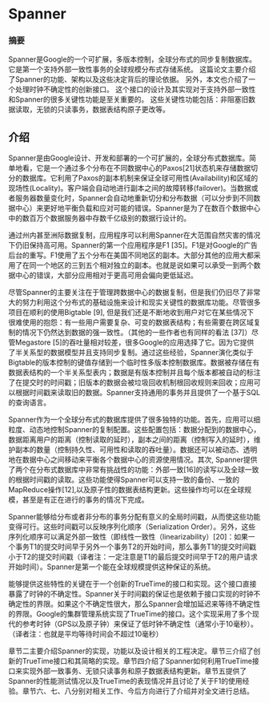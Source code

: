 # Spanner

### 摘要

Spanner是Google的一个可扩展，多版本控制，全球分布式的同步复制数据库。
它是第一个支持外部一致性事务的全球规模分布式存储系统。
这篇论文主要介绍了Spanner的功能、架构以及这些决定背后的理论依据。
另外，本文也介绍了一个处理时钟不确定性的创新接口。
这个接口的设计及其实现对于支持外部一致性和Spanner的很多关键性功能是至关重要的。
这些关键性功能包括：非阻塞旧数据读取，无锁的只读事务，数据表结构原子更改等。

## 介绍

Spanner是由Google设计、开发和部署的一个可扩展的，全球分布式数据库。简单地看，它是一个通过多个分布在不同数据中心的Paxos[21]状态机来存储数据切分的数据库。它利用了Paxos的副本机制来保证全球可用性(Availability)和区域的现场性(Locality)。客户端会自动地进行副本之间的故障转移(failover)。当数据或者服务器数量变化时，Spanner会自动地重新切分和分布数据（可以分步到不同数据中心）来更好地平衡负载和应对可能的错误。Spanner是为了在数百个数据中心中的数百万个数据服务器中存数千亿级别的数据行设计的。

通过州内甚至洲际数据复制，应用程序可以利用Spanner在大范围自然灾害的情况下仍旧保持高可用。Spanner的第一个应用程序是F1 [35]。F1是对Google的广告后台的重写。F1使用了五个分布在美国不同地区的副本。大部分其他的应用大都采用了在同一个地区的三到五个相对独立的副本。也就是说如果可以承受一到两个数据中心的错误，大部分应用相对于更高可用会偏向更低延迟。

尽管Spanner的主要关注在于管理跨数据中心的数据复制，但是我们仍旧尽了非常大的努力利用这个分布式的基础设施来设计和现实关键性的数据库功能。尽管很多项目在顺利的使用Bigtable [9], 但是我们还是不断地收到用户对它在某些情况下很难使用的抱怨：有一些用户需要复杂、可变的数据表结构；有些需要在跨区域复制的情况下仍然达到数据的强一致性。（其他的一些作者也有同样的看法 [37]）尽管Megastore [5]的吞吐量相对较差，很多Google的应用选择了它。因为它提供了半关系型的数据模型并且支持同步复制。通过这些经验，Spanner演化类似于Bigtable的版本控制的键值存储到一个临时性多版本控制数据库。数据被存储在有数据表结构的一个半关系型表内；数据是有版本控制并且每个版本都被自动的标注了在提交时的时间戳；旧版本的数据会被垃圾回收机制根回收规则来回收；应用可以根据时间戳来读取旧的数据。Spanner支持通用的事务并且提供了一个基于SQL的查询语言。

Spanner作为一个全球分布式的数据库提供了很多独特的功能。首先，应用可以细粒度、动态地控制Spanner的复制配置。这些配置包括：数据分配到的数据中心，数据距离用户的距离（控制读取的延时），副本之间的距离（控制写入的延时），维护副本的数量（控制持久性、可用性和读取的吞吐量）。数据还可以被动态、透明地在数据中心之间移动来平衡各个数据中心的资源使用情况。其次, Spanner提供了两个在分布式数据库中非常有挑战性的功能：外部一致[16]的读写以及全球一致的根据时间戳的读取。这些功能使得Spanner可以支持一致的备份、一致的MapReduce操作[12],以及原子性的数据表结构更新。这些操作均可以在全球规模，甚至是有正在进行的事务的情况下完成。

Spanner能够给分布或者非分布的事务分配有意义的全局时间戳，从而使这些功能变得可行。这些时间戳可以反映序列化顺序（Serialization Order）。另外，这些序列化顺序可以满足外部一致性（即线性一致性（linearizability）[20]：如果一个事务T1的提交时间早于另外一个事务T2的开始时间，那么事务T1的提交时间戳小于T2的提交时间戳（译者注：一定注意是T1的最后提交时间早于T2的用户请求开始时间）。Spanner是第一个能在全球规模提供这种保证的系统。

能够提供这些特性的关键在于一个创新的TrueTime的接口和实现。这个接口直接暴露了时钟的不确定性。Spanner关于时间戳的保证也是依赖于接口实现的时钟不确定性的界限。如果这个不确定性很大，那么Spanner会增加延迟来等待不确定性的界限。Google的集群管理系统实现了TrueTime的接口。这个实现采用了多个现代的参考时钟（GPS以及原子钟）来保证了低时钟不确定性（通常小于10毫秒）。（译者注：也就是平均等待时间会不超过10毫秒）

章节二主要介绍Spanner的实现，功能以及设计相关的工程决定。章节三介绍了创新的TrueTime接口和其简略的实现。章节四介绍了Spanner如何利用TrueTime接口来实现外部一致事务、无锁只读事务和原子数据表结构更新。章节五提供了Spanner的性能测试情况以及TrueTime的表现情况并且讨论了关于F1的使用经验。章节六、七、八分别对相关工作、今后方向进行了介绍并对全文进行总结。

